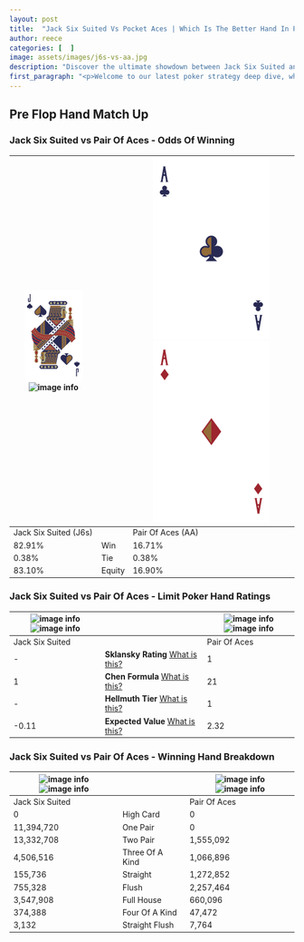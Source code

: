 ```yaml
---
layout: post
title:  "Jack Six Suited Vs Pocket Aces | Which Is The Better Hand In Poker? A Complete Guide"
author: reece
categories: [  ]
image: assets/images/j6s-vs-aa.jpg
description: "Discover the ultimate showdown between Jack Six Suited and Pair Of Aces in poker! Uncover the odds, strategies, and scenarios where one hand triumphs over the other. Get ready to up your poker game with this thrilling analysis."
first_paragraph: "<p>Welcome to our latest poker strategy deep dive, where we're pitting two distinct hands against each other in a high-stakes showdown: Jack Six Suited vs Pair Of Aces.</p><p>In the dynamic world of poker, every decision counts, and knowing which hand holds the upper hand is key to your success at the table.</p><p>In this article, we'll dissect these two hands, explore the scenarios where one dominates the other, and equip you with the knowledge to make strategic choices that can tip the odds in your favor.</p><p>Get ready to unravel the intriguing dynamics of these poker hands and elevate your game to new heights.</p>"
---
```




[comment]: # (sp0)

## Pre Flop Hand Match Up

<div class="table hand-ratings" markdown="1"> 



### Jack Six Suited vs Pair Of Aces - Odds Of Winning


    
| ![image info](assets/images/hand1/j.png) ![image info](assets/images/hand1/6s.png) |  | ![image info](assets/images/hand2/a.png) ![image info](assets/images/hand2/ao.png) |
| -------- | -------- | -------- |
| Jack Six Suited (J6s) |  | Pair Of Aces (AA) |
| 82.91% | Win | 16.71% |
| 0.38% | Tie | 0.38% |
| 83.10% | Equity | 16.90% |




[comment]: # (sp1)



### Jack Six Suited vs Pair Of Aces - Limit Poker Hand Ratings


    
| ![image info](https://www.riverpairs.com/assets/images/hand1/j.png) ![image info](https://www.riverpairs.com/assets/images/hand1/6s.png) |  | ![image info](https://www.riverpairs.com/assets/images/hand2/a.png) ![image info](https://www.riverpairs.com/assets/images/hand2/ao.png) |
| -------- | -------- | -------- |
| Jack Six Suited |  | Pair Of Aces |
| - | **Sklansky Rating** [What is this?](/sklansky-rating-explained) | 1 |
| 1 | **Chen Formula** [What is this?](/chen-formula-explained) | 21 |
| - | **Hellmuth Tier** [What is this?](/Hellmuth-tier-explained) | 1 |
| -0.11 | **Expected Value** [What is this?](/expected-value-explained) | 2.32 |




[comment]: # (sp2)



### Jack Six Suited vs Pair Of Aces - Winning Hand Breakdown


    
| ![image info](https://www.riverpairs.com/assets/images/hand1/j.png) ![image info](https://www.riverpairs.com/assets/images/hand1/6s.png) |  | ![image info](https://www.riverpairs.com/assets/images/hand2/a.png) ![image info](https://www.riverpairs.com/assets/images/hand2/ao.png) |
| -------- | -------- | -------- |
| Jack Six Suited |  | Pair Of Aces |
| 0 | High Card | 0 |
| 11,394,720 | One Pair | 0 |
| 13,332,708 | Two Pair | 1,555,092 |
| 4,506,516 | Three Of A Kind | 1,066,896 |
| 155,736 | Straight | 1,272,852 |
| 755,328 | Flush | 2,257,464 |
| 3,547,908 | Full House | 660,096 |
| 374,388 | Four Of A Kind | 47,472 |
| 3,132 | Straight Flush | 7,764 |




[comment]: # (sp3)



</div>

[comment]: # (sp4)



[comment]: # (sp5)

